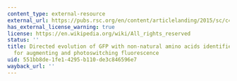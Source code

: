 ```yaml
---
content_type: external-resource
external_url: https://pubs.rsc.org/en/content/articlelanding/2015/sc/c4sc02827a
has_external_license_warning: true
license: https://en.wikipedia.org/wiki/All_rights_reserved
status: ''
title: Directed evolution of GFP with non-natural amino acids identifies residues
  for augmenting and photoswitching fluorescence
uid: 551bb8de-1fe1-4295-b110-de3c846596e7
wayback_url: ''
---
```

